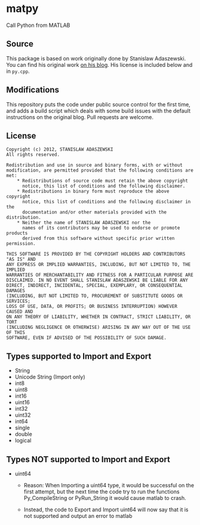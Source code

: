 # matpy
Call Python from MATLAB

## Source

This package is based on work originally done by Stanislaw Adaszewski. You can
find his original work [on his blog](http://algoholic.eu/matpy/). His license
is included below and in `py.cpp`.

## Modifications

This repository puts the code under public source control for the first time,
and adds a build script which deals with some build issues with the default
instructions on the original blog. Pull requests are welcome.

## License

```
Copyright (c) 2012, STANISLAW ADASZEWSKI
All rights reserved.

Redistribution and use in source and binary forms, with or without
modification, are permitted provided that the following conditions are met:
    * Redistributions of source code must retain the above copyright
      notice, this list of conditions and the following disclaimer.
    * Redistributions in binary form must reproduce the above copyright
      notice, this list of conditions and the following disclaimer in the
      documentation and/or other materials provided with the distribution.
    * Neither the name of STANISLAW ADASZEWSKI nor the
      names of its contributors may be used to endorse or promote products
      derived from this software without specific prior written permission.

THIS SOFTWARE IS PROVIDED BY THE COPYRIGHT HOLDERS AND CONTRIBUTORS "AS IS" AND
ANY EXPRESS OR IMPLIED WARRANTIES, INCLUDING, BUT NOT LIMITED TO, THE IMPLIED
WARRANTIES OF MERCHANTABILITY AND FITNESS FOR A PARTICULAR PURPOSE ARE
DISCLAIMED. IN NO EVENT SHALL STANISLAW ADASZEWSKI BE LIABLE FOR ANY
DIRECT, INDIRECT, INCIDENTAL, SPECIAL, EXEMPLARY, OR CONSEQUENTIAL DAMAGES
(INCLUDING, BUT NOT LIMITED TO, PROCUREMENT OF SUBSTITUTE GOODS OR SERVICES;
LOSS OF USE, DATA, OR PROFITS; OR BUSINESS INTERRUPTION) HOWEVER CAUSED AND
ON ANY THEORY OF LIABILITY, WHETHER IN CONTRACT, STRICT LIABILITY, OR TORT
(INCLUDING NEGLIGENCE OR OTHERWISE) ARISING IN ANY WAY OUT OF THE USE OF THIS
SOFTWARE, EVEN IF ADVISED OF THE POSSIBILITY OF SUCH DAMAGE.
```

## Types supported to Import and Export

- String
- Unicode String (Import only)
- int8
- uint8
- int16
- uint16
- int32
- uint32
- int64
- single
- double
- logical

## Types NOT supported to Import and Export

- uint64
  * Reason: When Importing a uint64 type, 
    it would be successful on the first attempt, 
    but the next time the code try to run the functions
    Py_CompileString or PyRun_String
    it would cause matlab to crash.

  * Instead, the code to Export and Import uint64
    will now say that it is not supported and output
    an error to matlab 
